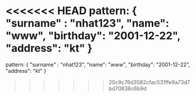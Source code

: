 <<<<<<< HEAD
pattern: { "surname" : "nhat123", "name": "www", "birthday": "2001-12-22", "address": "kt" }
=======
pattern:
{
    "surname" : "nhat123",
    "name": "www",
    "birthday": "2001-12-22",
    "address": "kt"
}
>>>>>>> 20c9c76d3582cfac531ffe9a73d7bd70838c6b9d
